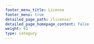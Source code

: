 ```yaml
---
footer_menu_title: License
footer_menu: true
detailed_page_path: /license/
detailed_page_homepage_content: false
weight: 91
type: categury
---
```

